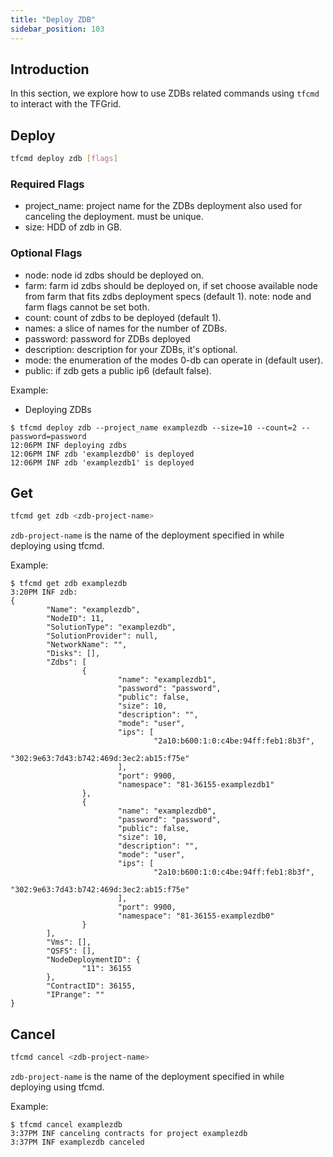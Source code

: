 ```yaml
---
title: "Deploy ZDB"
sidebar_position: 103
---
```




## Introduction

In this section, we explore how to use ZDBs related commands using `tfcmd` to interact with the TFGrid.

## Deploy

```bash
tfcmd deploy zdb [flags]
```

### Required Flags

- project_name: project name for the ZDBs deployment also used for canceling the deployment. must be unique.
- size: HDD of zdb in GB.

### Optional Flags

- node: node id zdbs should be deployed on.
- farm: farm id zdbs should be deployed on, if set choose available node from farm that fits zdbs deployment specs (default 1). note: node and farm flags cannot be set both.
- count: count of zdbs to be deployed (default 1).
- names: a slice of names for the number of ZDBs.
- password: password for ZDBs deployed
- description: description for your ZDBs, it's optional.
- mode: the enumeration of the modes 0-db can operate in (default user).
- public: if zdb gets a public ip6 (default false).

Example:

- Deploying ZDBs

```console
$ tfcmd deploy zdb --project_name examplezdb --size=10 --count=2 --password=password
12:06PM INF deploying zdbs
12:06PM INF zdb 'examplezdb0' is deployed
12:06PM INF zdb 'examplezdb1' is deployed
```

## Get

```bash
tfcmd get zdb <zdb-project-name>
```

`zdb-project-name` is the name of the deployment specified in while deploying using tfcmd.

Example:

```console
$ tfcmd get zdb examplezdb
3:20PM INF zdb:
{
        "Name": "examplezdb",
        "NodeID": 11,
        "SolutionType": "examplezdb",
        "SolutionProvider": null,
        "NetworkName": "",
        "Disks": [],
        "Zdbs": [
                {
                        "name": "examplezdb1",
                        "password": "password",
                        "public": false,
                        "size": 10,
                        "description": "",
                        "mode": "user",
                        "ips": [
                                "2a10:b600:1:0:c4be:94ff:feb1:8b3f",
                                "302:9e63:7d43:b742:469d:3ec2:ab15:f75e"
                        ],
                        "port": 9900,
                        "namespace": "81-36155-examplezdb1"
                },
                {
                        "name": "examplezdb0",
                        "password": "password",
                        "public": false,
                        "size": 10,
                        "description": "",
                        "mode": "user",
                        "ips": [
                                "2a10:b600:1:0:c4be:94ff:feb1:8b3f",
                                "302:9e63:7d43:b742:469d:3ec2:ab15:f75e"
                        ],
                        "port": 9900,
                        "namespace": "81-36155-examplezdb0"
                }
        ],
        "Vms": [],
        "QSFS": [],
        "NodeDeploymentID": {
                "11": 36155
        },
        "ContractID": 36155,
        "IPrange": ""
}
```

## Cancel

```bash
tfcmd cancel <zdb-project-name>
```

`zdb-project-name` is the name of the deployment specified in while deploying using tfcmd.

Example:

```console
$ tfcmd cancel examplezdb
3:37PM INF canceling contracts for project examplezdb
3:37PM INF examplezdb canceled
```